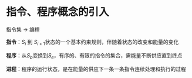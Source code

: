# 指令、程序概念的引入

指令集 → 编程

**指令**：$S_i$ 到 $S_{i+1}$状态的一个基本约束规则，伴随着状态的改变和能量的变化

**程序**：从$S_b$变换到$S_e$，有序的、有限的指令的集合，需能量不断供应直到终点

**进程**：程序的运行状态，是在能量的供应下一条一条指令连续处理和执行的过程

#

